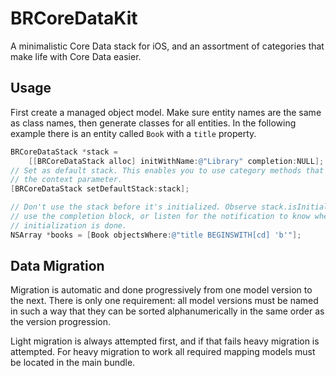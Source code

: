 # BRCoreDataKit

A minimalistic Core Data stack for iOS, and an assortment of categories that make life with Core Data easier.

## Usage

First create a managed object model. Make sure entity names are the same as class names, then generate classes for all entities. In the following example there is an entity called ```Book``` with a ```title``` property.

```objective-c
BRCoreDataStack *stack =
    [[BRCoreDataStack alloc] initWithName:@"Library" completion:NULL];
// Set as default stack. This enables you to use category methods that omit
// the context parameter.
[BRCoreDataStack setDefaultStack:stack];

// Don't use the stack before it's initialized. Observe stack.isInitialized,
// use the completion block, or listen for the notification to know when
// initialization is done.
NSArray *books = [Book objectsWhere:@"title BEGINSWITH[cd] 'b'"];
```

## Data Migration

Migration is automatic and done progressively from one model version to the next. There is only one requirement: all model versions must be named in such a way that they can be sorted alphanumerically in the same order as the version progression.

Light migration is always attempted first, and if that fails heavy migration is attempted. For heavy migration to work all required mapping models must be located in the main bundle.
